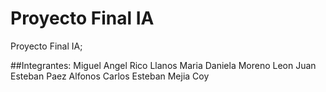 # Proyecto Final IA
Proyecto Final IA;

##Integrantes:
Miguel Angel Rico Llanos
Maria Daniela Moreno Leon
Juan Esteban Paez Alfonos
Carlos Esteban Mejia Coy
